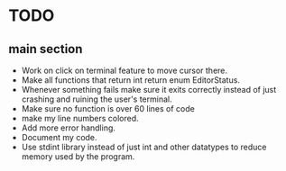 # TODO

## main section

- Work on click on terminal feature to move cursor there.
- Make all functions that return int return enum EditorStatus.
- Whenever something fails make sure it exits correctly instead of just crashing and ruining the user's terminal.
- Make sure no function is over 60 lines of code
- make my line numbers colored.
- Add more error handling.
- Document my code.
- Use stdint library instead of just int and other datatypes to reduce memory used by the program.

